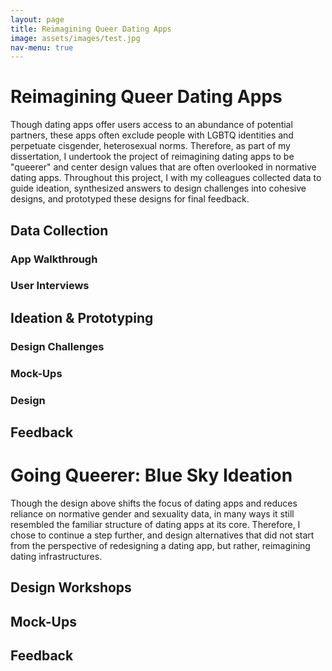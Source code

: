 ```yaml
---
layout: page
title: Reimagining Queer Dating Apps
image: assets/images/test.jpg
nav-menu: true
---
```


# Reimagining Queer Dating Apps

Though dating apps offer users access to an abundance of potential partners, these apps often exclude people with LGBTQ identities and perpetuate cisgender, heterosexual norms. Therefore, as part of my dissertation, I undertook the project of reimagining dating apps to be "queerer" and center design values that are often overlooked in normative dating apps. Throughout this project, I with my colleagues collected data to guide ideation, synthesized answers to design challenges into cohesive designs, and prototyped these designs for final feedback.


## Data Collection

### App Walkthrough

### User Interviews

## Ideation & Prototyping

### Design Challenges

### Mock-Ups

### Design

## Feedback

# Going Queerer: Blue Sky Ideation 

Though the design above shifts the focus of dating apps and reduces reliance on normative gender and sexuality data, in many ways it still resembled the familiar structure of dating apps at its core. Therefore, I chose to continue a step further, and design alternatives that did not start from the perspective of redesigning a dating app, but rather, reimagining dating infrastructures.

## Design Workshops

## Mock-Ups

## Feedback 
